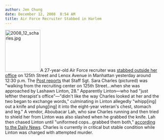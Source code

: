 ```yaml
---
author: Jen Chung
date: December 12, 2008  8:54 AM
title: Air Force Recruiter Stabbed in Harlem
---
```


<p><img alt="2008_12_scharles.jpg" src="https://web.archive.org/web/20110629163514im_/http://gothamist.com/attachments/jen/2008_12_scharles.jpg" width="115" height="138" class="right">A 27-year-old Air Force recruiter was <a href="https://web.archive.org/web/20110629163514/http://abclocal.go.com/wabc/story?section=news/local&amp;id=6551408">stabbed outside her office</a> on 125th Street and Lenox Avenue in Manhattan yesterday around 12:30 p.m.  The <a href="https://web.archive.org/web/20110629163514/http://www.nypost.com/seven/12122008/news/regionalnews/army_sgt___samaritan_stabbed_143841.htm">Post reports</a> that Staff Sgt. Sara Charles (pictured) was &quot;walking from the recruiting center on 125th Street...when she was approached by Lashawn Linton, 28.&quot;  Apparently Linton&#x2014;who had &quot;just lefther therapist&apos;s office&quot;&#x2014;&quot;didn&apos;t like the way Charles looked at her and the two began to exchange words,&quot; culminating in Linton allegedly &quot;whipp[ing] out a knife and plung[ing] it into the eight-year veteran&apos;s chest, stomach and leg.&quot; A vendor, Aboubacar Lah, who saw Charles running and then tried to shield her from Linton was also slashed when he grabbed the knife.  Lah then chased Linton until &quot;uniformed cops...grabbed them both,&quot; <a href="https://web.archive.org/web/20110629163514/http://www.nydailynews.com/news/ny_crime/2008/12/12/2008-12-12_good_samaritan_cut_saving_harlem_woman_f.html">according to the Daily News</a>. Charles is currently in critical but stable condition while Linton was charged with attempted murder.</p>